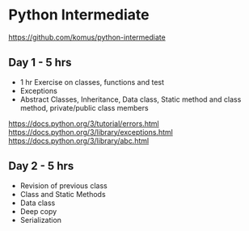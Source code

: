# Python Intermediate

https://github.com/komus/python-intermediate

## Day 1 - 5 hrs
-  1 hr Exercise on classes, functions and test
- Exceptions
- Abstract Classes, Inheritance, Data class, Static method and class method, private/public class members

https://docs.python.org/3/tutorial/errors.html
https://docs.python.org/3/library/exceptions.html
https://docs.python.org/3/library/abc.html

## Day 2 - 5 hrs
- Revision of previous class
- Class and Static Methods
- Data class
- Deep copy
- Serialization